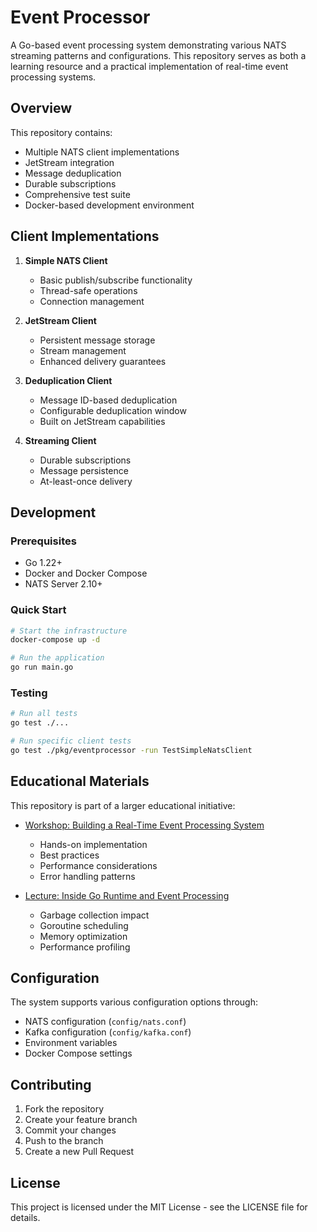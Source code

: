 # Event Processor

A Go-based event processing system demonstrating various NATS streaming patterns and configurations. This repository serves as both a learning resource and a practical implementation of real-time event processing systems.

## Overview

This repository contains:
- Multiple NATS client implementations
- JetStream integration
- Message deduplication
- Durable subscriptions
- Comprehensive test suite
- Docker-based development environment

## Client Implementations

1. **Simple NATS Client**
   - Basic publish/subscribe functionality
   - Thread-safe operations
   - Connection management

2. **JetStream Client**
   - Persistent message storage
   - Stream management
   - Enhanced delivery guarantees

3. **Deduplication Client**
   - Message ID-based deduplication
   - Configurable deduplication window
   - Built on JetStream capabilities

4. **Streaming Client**
   - Durable subscriptions
   - Message persistence
   - At-least-once delivery

## Development

### Prerequisites
- Go 1.22+
- Docker and Docker Compose
- NATS Server 2.10+

### Quick Start
```bash
# Start the infrastructure
docker-compose up -d

# Run the application
go run main.go
```

### Testing
```bash
# Run all tests
go test ./...

# Run specific client tests
go test ./pkg/eventprocessor -run TestSimpleNatsClient
```

## Educational Materials

This repository is part of a larger educational initiative:

- [Workshop: Building a Real-Time Event Processing System](workshop_ideas.md)
  - Hands-on implementation
  - Best practices
  - Performance considerations
  - Error handling patterns

- [Lecture: Inside Go Runtime and Event Processing](lecture_ideas.md)
  - Garbage collection impact
  - Goroutine scheduling
  - Memory optimization
  - Performance profiling

## Configuration

The system supports various configuration options through:
- NATS configuration (`config/nats.conf`)
- Kafka configuration (`config/kafka.conf`)
- Environment variables
- Docker Compose settings

## Contributing

1. Fork the repository
2. Create your feature branch
3. Commit your changes
4. Push to the branch
5. Create a new Pull Request

## License

This project is licensed under the MIT License - see the LICENSE file for details. 
